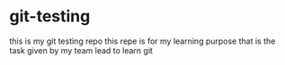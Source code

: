 # git-testing

this is my git testing repo 
this repe is for my learning purpose that is the task given by my team lead to learn git
